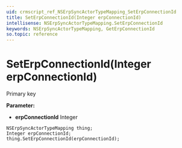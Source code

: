 ```yaml
---
uid: crmscript_ref_NSErpSyncActorTypeMapping_SetErpConnectionId
title: SetErpConnectionId(Integer erpConnectionId)
intellisense: NSErpSyncActorTypeMapping.SetErpConnectionId
keywords: NSErpSyncActorTypeMapping, GetErpConnectionId
so.topic: reference
---
```


# SetErpConnectionId(Integer erpConnectionId)

Primary key

**Parameter:** 
 - **erpConnectionId** Integer

```crmscript
NSErpSyncActorTypeMapping thing;
Integer erpConnectionId;
thing.SetErpConnectionId(erpConnectionId);
```

